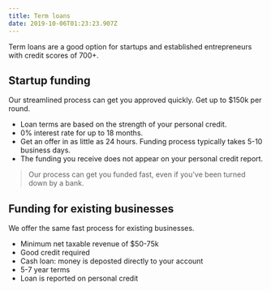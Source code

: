 ```yaml
---
title: Term loans
date: 2019-10-06T01:23:23.907Z
---
```

Term loans are a good option for startups and established entrepreneurs with credit scores of 700+.

## Startup funding

Our streamlined process can get you approved quickly. Get up to $150k per round.

* Loan terms are based on the strength of your personal credit. 
* 0% interest rate for up to 18 months. 
* Get an offer in as little as 24 hours. Funding process typically takes 5-10 business days. 
* The funding you receive does not appear on your personal credit report. 

> Our process can get you funded fast, even if you've been turned down by a bank.

## Funding for existing businesses

We offer the same fast process for existing businesses.

* Minimum net taxable revenue of $50-75k
* Good credit required
* Cash loan: money is deposted directly to your account
* 5-7 year terms 
* Loan is reported on personal credit
